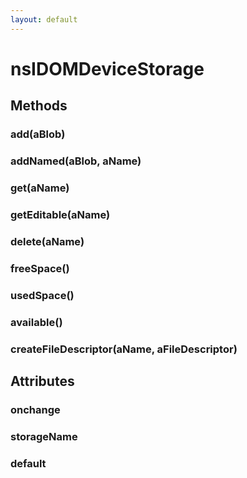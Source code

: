 ```yaml
---
layout: default
---
```


# nsIDOMDeviceStorage #

## Methods ##

### add(aBlob) ###

### addNamed(aBlob, aName) ###

### get(aName) ###

### getEditable(aName) ###

### delete(aName) ###

### freeSpace() ###

### usedSpace() ###

### available() ###

### createFileDescriptor(aName, aFileDescriptor) ###

## Attributes ##

### onchange ###

### storageName ###

### default ###
